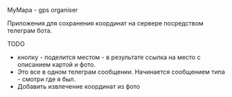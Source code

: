 MyMapa - gps organiser

Приложения для сохранения координат на сервере посредством телеграм бота.

TODO
- кнопку - поделится местом - в результате ссылка на место с описанием картой и фото. 
- Это все в одном телеграм сообщении. Начинается сообщением типа - смотри где я был.
- Добавить извлечение координат из фото